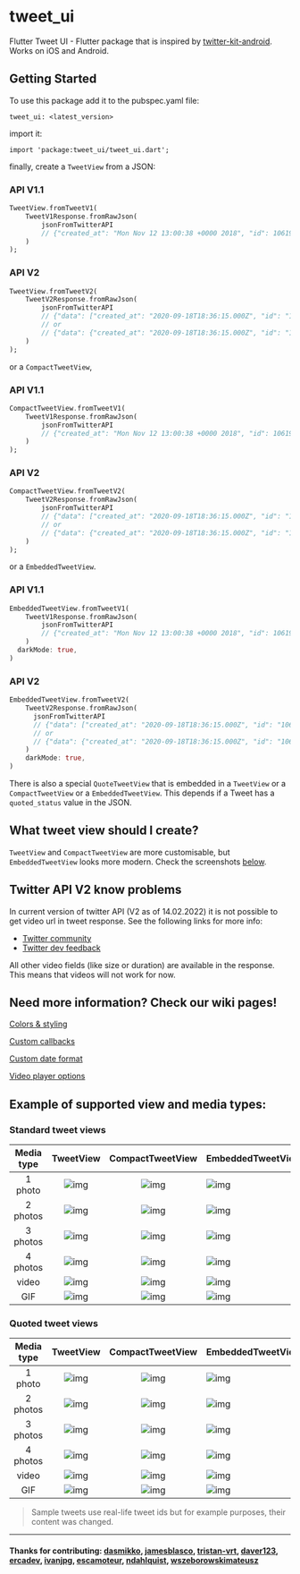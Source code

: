 # tweet_ui

Flutter Tweet UI - Flutter package that is inspired by
[twitter-kit-android](https://github.com/twitter-archive/twitter-kit-android). Works on iOS and Android.

## Getting Started

To use this package add it to the pubspec.yaml file:

`tweet_ui: <latest_version>`

import it:

`import 'package:tweet_ui/tweet_ui.dart';`

finally, create a `TweetView` from a JSON:

### API V1.1
```dart
TweetView.fromTweetV1(
    TweetV1Response.fromRawJson(
        jsonFromTwitterAPI
        // {"created_at": "Mon Nov 12 13:00:38 +0000 2018", "id": 1061967001177018368, ...
    )
);
```
### API V2
```dart
TweetView.fromTweetV2(
    TweetV2Response.fromRawJson(
        jsonFromTwitterAPI
        // {"data": ["created_at": "2020-09-18T18:36:15.000Z", "id": "1061967001177018368", ...
        // or
        // {"data": {"created_at": "2020-09-18T18:36:15.000Z", "id": "1061967001177018368", ...
    )
);
```

or a `CompactTweetView`,

### API V1.1
```dart
CompactTweetView.fromTweetV1(
    TweetV1Response.fromRawJson(
        jsonFromTwitterAPI
        // {"created_at": "Mon Nov 12 13:00:38 +0000 2018", "id": 1061967001177018368, ...
    )
);
```

### API V2
```dart
CompactTweetView.fromTweetV2(
    TweetV2Response.fromRawJson(
        jsonFromTwitterAPI
        // {"data": ["created_at": "2020-09-18T18:36:15.000Z", "id": "1061967001177018368", ...
        // or
        // {"data": {"created_at": "2020-09-18T18:36:15.000Z", "id": "1061967001177018368", ...
    )
);
```

or a `EmbeddedTweetView`.

### API V1.1
```dart
EmbeddedTweetView.fromTweetV1(
    TweetV1Response.fromRawJson(
        jsonFromTwitterAPI
        // {"created_at": "Mon Nov 12 13:00:38 +0000 2018", "id": 1061967001177018368, ...
    )
  darkMode: true,
)
```

### API V2
```dart
EmbeddedTweetView.fromTweetV2(
    TweetV2Response.fromRawJson(
      jsonFromTwitterAPI
      // {"data": ["created_at": "2020-09-18T18:36:15.000Z", "id": "1061967001177018368", ...
      // or
      // {"data": {"created_at": "2020-09-18T18:36:15.000Z", "id": "1061967001177018368", ...
    )
    darkMode: true,
)
```

There is also a special `QuoteTweetView` that is embedded in a `TweetView` or a `CompactTweetView` or a
`EmbeddedTweetView`. This depends if a Tweet has a `quoted_status` value in the JSON.

## What tweet view should I create?

`TweetView` and `CompactTweetView` are more customisable, but `EmbeddedTweetView` looks more modern. Check the screenshots [below](https://github.com/schibsted/tweet_ui#example-of-supported-view-and-media-types).

## Twitter API V2 know problems
In current version of twitter API (V2 as of 14.02.2022) it is not possible to get video url in tweet response.
See the following links for more info:
- [Twitter community](https://twittercommunity.com/t/where-would-i-find-the-direct-link-to-an-mp4-video-posted-in-v2/146933/2)
- [Twitter dev feedback](https://twitterdevfeedback.uservoice.com/forums/930250-twitter-api/suggestions/41291761-media-fields-should-return-url-for-gifs-or-videos)

All other video fields (like size or duration) are available in the response. 
This means that videos will not work for now.

## Need more information? Check our wiki pages!

[Colors & styling](https://github.com/schibsted/tweet_ui/wiki/Colors-&-styling)

[Custom callbacks](https://github.com/schibsted/tweet_ui/wiki/Custom-callbacks)

[Custom date format](https://github.com/schibsted/tweet_ui/wiki/Custom-date-format)

[Video player options](https://github.com/schibsted/tweet_ui/wiki/Video-player-options)

## Example of supported view and media types:

### Standard tweet views

| Media type |                                               TweetView                                               |                                           CompactTweetView                                           | EmbeddedTweetView                                                                                     |
|:----------:|:-----------------------------------------------------------------------------------------------------:|:----------------------------------------------------------------------------------------------------:|:------------------------------------------------------------------------------------------------------|
|  1 photo   | ![img](https://raw.githubusercontent.com/schibsted/tweet_ui/dev/screenshots/standard_1_photo.png)  | ![img](https://raw.githubusercontent.com/schibsted/tweet_ui/dev/screenshots/compact_1_photo.png)  | ![img](https://raw.githubusercontent.com/schibsted/tweet_ui/dev/screenshots/embedded_1_photo.png)  |
|  2 photos  | ![img](https://raw.githubusercontent.com/schibsted/tweet_ui/dev/screenshots/standard_2_photos.png) | ![img](https://raw.githubusercontent.com/schibsted/tweet_ui/dev/screenshots/compact_2_photos.png) | ![img](https://raw.githubusercontent.com/schibsted/tweet_ui/dev/screenshots/embedded_2_photos.png) |
|  3 photos  | ![img](https://raw.githubusercontent.com/schibsted/tweet_ui/dev/screenshots/standard_3_photos.png) | ![img](https://raw.githubusercontent.com/schibsted/tweet_ui/dev/screenshots/compact_3_photos.png) | ![img](https://raw.githubusercontent.com/schibsted/tweet_ui/dev/screenshots/embedded_3_photos.png) |
|  4 photos  | ![img](https://raw.githubusercontent.com/schibsted/tweet_ui/dev/screenshots/standard_4_photos.png) | ![img](https://raw.githubusercontent.com/schibsted/tweet_ui/dev/screenshots/compact_4_photos.png) | ![img](https://raw.githubusercontent.com/schibsted/tweet_ui/dev/screenshots/embedded_4_photos.png) |
|   video    |  ![img](https://raw.githubusercontent.com/schibsted/tweet_ui/dev/screenshots/standard_video.png)   |  ![img](https://raw.githubusercontent.com/schibsted/tweet_ui/dev/screenshots/compact_video.png)   | ![img](https://raw.githubusercontent.com/schibsted/tweet_ui/dev/screenshots/embedded_video.png)    |
|    GIF     |   ![img](https://raw.githubusercontent.com/schibsted/tweet_ui/dev/screenshots/standard_gif.png)    |   ![img](https://raw.githubusercontent.com/schibsted/tweet_ui/dev/screenshots/compact_gif.png)    | ![img](https://raw.githubusercontent.com/schibsted/tweet_ui/dev/screenshots/embedded_gif.png)      |

### Quoted tweet views

| Media type |                                                  TweetView                                                  |                                              CompactTweetView                                              | EmbeddedTweetView                                                                                           |
|:----------:|:-----------------------------------------------------------------------------------------------------------:|:----------------------------------------------------------------------------------------------------------:|:------------------------------------------------------------------------------------------------------------|
|  1 photo   | ![img](https://raw.githubusercontent.com/schibsted/tweet_ui/dev/screenshots/standard_quote_1_photo.png)  | ![img](https://raw.githubusercontent.com/schibsted/tweet_ui/dev/screenshots/compact_quote_1_photo.png)  | ![img](https://raw.githubusercontent.com/schibsted/tweet_ui/dev/screenshots/embedded_quote_1_photo.png)  |
|  2 photos  | ![img](https://raw.githubusercontent.com/schibsted/tweet_ui/dev/screenshots/standard_quote_2_photos.png) | ![img](https://raw.githubusercontent.com/schibsted/tweet_ui/dev/screenshots/compact_quote_2_photos.png) | ![img](https://raw.githubusercontent.com/schibsted/tweet_ui/dev/screenshots/embedded_quote_2_photos.png) |
|  3 photos  | ![img](https://raw.githubusercontent.com/schibsted/tweet_ui/dev/screenshots/standard_quote_3_photos.png) | ![img](https://raw.githubusercontent.com/schibsted/tweet_ui/dev/screenshots/compact_quote_3_photos.png) | ![img](https://raw.githubusercontent.com/schibsted/tweet_ui/dev/screenshots/embedded_quote_3_photos.png) |
|  4 photos  | ![img](https://raw.githubusercontent.com/schibsted/tweet_ui/dev/screenshots/standard_quote_4_photos.png) | ![img](https://raw.githubusercontent.com/schibsted/tweet_ui/dev/screenshots/compact_quote_4_photos.png) | ![img](https://raw.githubusercontent.com/schibsted/tweet_ui/dev/screenshots/embedded_quote_4_photos.png) |
|   video    |  ![img](https://raw.githubusercontent.com/schibsted/tweet_ui/dev/screenshots/standard_quote_video.png)   |  ![img](https://raw.githubusercontent.com/schibsted/tweet_ui/dev/screenshots/compact_quote_video.png)   | ![img](https://raw.githubusercontent.com/schibsted/tweet_ui/dev/screenshots/embedded_quote_video.png)    |
|    GIF     |   ![img](https://raw.githubusercontent.com/schibsted/tweet_ui/dev/screenshots/standard_quote_gif.png)    |   ![img](https://raw.githubusercontent.com/schibsted/tweet_ui/dev/screenshots/compact_quote_gif.png)    | ![img](https://raw.githubusercontent.com/schibsted/tweet_ui/dev/screenshots/embedded_quote_gif.png)      |

> Sample tweets use real-life tweet ids but for example purposes, their content was changed.

***

#### Thanks for contributing: [dasmikko](https://github.com/dasmikko), [jamesblasco](https://github.com/jamesblasco), [tristan-vrt](https://github.com/tristan-vrt), [daver123](https://github.com/daver123), [ercadev](https://github.com/ercadev), [ivanjpg](https://github.com/ivanjpg), [escamoteur](https://github.com/escamoteur), [ndahlquist](https://github.com/ndahlquist), [wszeborowskimateusz](https://github.com/wszeborowskimateusz)

